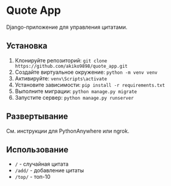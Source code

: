 # Quote App
Django-приложение для управления цитатами.

## Установка
1. Клонируйте репозиторий: `git clone https://github.com/akiko9898/quote_app.git`
2. Создайте виртуальное окружение: `python -m venv venv`
3. Активируйте: `venv\Scripts\activate`
4. Установите зависимости: `pip install -r requirements.txt`
5. Выполните миграции: `python manage.py migrate`
6. Запустите сервер: `python manage.py runserver`

## Развертывание
См. инструкции для PythonAnywhere или ngrok.

## Использование
- `/` - случайная цитата
- `/add/` - добавление цитаты
- `/top/` - топ-10